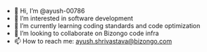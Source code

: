 - 👋 Hi, I’m @ayush-00786
- 👀 I’m interested in software development
- 🌱 I’m currently learning coding standards and code optimization
- 💞️ I’m looking to collaborate on Bizongo code infra
- 📫 How to reach me: ayush.shrivastava@bizongo.com

<!---
ayush-00786/ayush-00786 is a ✨ special ✨ repository because its `README.md` (this file) appears on your GitHub profile.
You can click the Preview link to take a look at your changes.
--->
